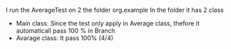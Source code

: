 I run the AverageTest on 2 the folder org.example
In the folder it has 2 class
- Main class: Since the test only apply in Average class, thefore it automaticall pass 100 % in Branch
- Avarage class: It pass 100% (4/4)
